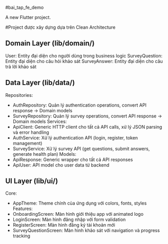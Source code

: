 #bai_tap_fe_demo

A new Flutter project.

#Project được xây dựng dựa trên Clean Architecture
## Domain Layer (lib/domain/)
User: Entity đại diện cho người dùng trong business logic
SurveyQuestion: Entity đại diện cho câu hỏi khảo sát
SurveyAnswer: Entity đại diện cho câu trả lời khảo sát

## Data Layer (lib/data/)
Repositories:
- AuthRepository: Quản lý authentication operations, convert API response → Domain models
- SurveyRepository: Quản lý survey operations, convert API response → Domain models
Services:
- ApiClient: Generic HTTP client cho tất cả API calls, xử lý JSON parsing và error handling
- AuthService: Xử lý authentication API (login, register, token management)
- SurveyService: Xử lý survey API (get questions, submit answers, generate health plan)
Models:
- ApiResponse<T>: Generic wrapper cho tất cả API responses
- ApiUser: API model cho user data từ backend

##  UI Layer (lib/ui/)

Core:
- AppTheme: Theme chính của ứng dụng với colors, fonts, styles
Features:
- OnboardingScreen: Màn hình giới thiệu app với animated logo
- LoginScreen: Màn hình đăng nhập với form validation
- RegisterScreen: Màn hình đăng ký tài khoản mới
- SurveyQuestionScreen: Màn hình khảo sát với navigation và progress tracking
